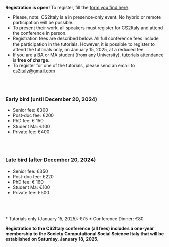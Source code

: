**Registration is open!** To register, fill the <a href="https://www.isi.it/cs2italy/">form you find here</a>. 
<br/>
* Please, note: CS2Italy is a in presence-only event. No hybrid or remote participation will be possible. 
* To present their work, all speakers must register for CS2Italy and attend the conference in person.  
* Registration fees are described below. All full conference fees include the participation in the tutorials. However, it is possible to register to attend the tutorials only, on January 15, 2025, at a reduced fee.  
* If you are a BA or MA student (from any University), tutorials attendance is **free of charge**. 
* To register for one of the tutorials, please send an email to cs2italy@gmail.com 
<br/>
<br/>

### Early bird (until December 20, 2024)
* Senior fee: €300
* Post-doc fee: €200
* PhD fee: € 150
* Student Ma:  €100
* Private fee: €400
<br/>
<br/>

### Late bird (after December 20, 2024)
* Senior fee: €350
* Post-doc fee: €220
* PhD fee: € 160
* Student Ma:  €100
* Private fee: €500
<br/>
<br/>
<br/>
* Tutorials only (January 15, 2025): €75
* Conference Dinner: €80 
<br/>

**Registration to the CS2Italy conference (all fees) includes a one-year membership to the Society Computational Social Science Italy that will be established on Saturday, January 18, 2025.**

